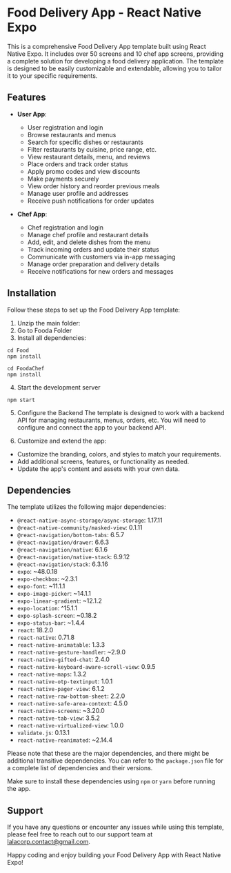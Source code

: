 # Food Delivery App - React Native Expo

This is a comprehensive Food Delivery App template built using React Native Expo. It includes over 50 screens and 10 chef app screens, providing a complete solution for developing a food delivery application. The template is designed to be easily customizable and extendable, allowing you to tailor it to your specific requirements.

## Features

- **User App**:
  - User registration and login
  - Browse restaurants and menus
  - Search for specific dishes or restaurants
  - Filter restaurants by cuisine, price range, etc.
  - View restaurant details, menu, and reviews
  - Place orders and track order status
  - Apply promo codes and view discounts
  - Make payments securely
  - View order history and reorder previous meals
  - Manage user profile and addresses
  - Receive push notifications for order updates

- **Chef App**:
  - Chef registration and login
  - Manage chef profile and restaurant details
  - Add, edit, and delete dishes from the menu
  - Track incoming orders and update their status
  - Communicate with customers via in-app messaging
  - Manage order preparation and delivery details
  - Receive notifications for new orders and messages

## Installation

Follow these steps to set up the Food Delivery App template:

1. Unzip the main folder:
2. Go to Fooda Folder
3. Install all dependencies:

```shell
cd Food
npm install

cd FoodaChef
npm install
```

4. Start the development server

```shell
npm start
```

5. Configure the Backend
The template is designed to work with a backend API for managing restaurants, menus, orders, etc. You will need to configure and connect the app to your backend API.

6. Customize and extend the app:

- Customize the branding, colors, and styles to match your requirements.
- Add additional screens, features, or functionality as needed.
- Update the app's content and assets with your own data.

## Dependencies

The template utilizes the following major dependencies:

- `@react-native-async-storage/async-storage`: 1.17.11
- `@react-native-community/masked-view`: 0.1.11
- `@react-navigation/bottom-tabs`: 6.5.7
- `@react-navigation/drawer`: 6.6.3
- `@react-navigation/native`: 6.1.6
- `@react-navigation/native-stack`: 6.9.12
- `@react-navigation/stack`: 6.3.16
- `expo`: ~48.0.18
- `expo-checkbox`: ~2.3.1
- `expo-font`: ~11.1.1
- `expo-image-picker`: ~14.1.1
- `expo-linear-gradient`: ~12.1.2
- `expo-location`: ^15.1.1
- `expo-splash-screen`: ~0.18.2
- `expo-status-bar`: ~1.4.4
- `react`: 18.2.0
- `react-native`: 0.71.8
- `react-native-animatable`: 1.3.3
- `react-native-gesture-handler`: ~2.9.0
- `react-native-gifted-chat`: 2.4.0
- `react-native-keyboard-aware-scroll-view`: 0.9.5
- `react-native-maps`: 1.3.2
- `react-native-otp-textinput`: 1.0.1
- `react-native-pager-view`: 6.1.2
- `react-native-raw-bottom-sheet`: 2.2.0
- `react-native-safe-area-context`: 4.5.0
- `react-native-screens`: ~3.20.0
- `react-native-tab-view`: 3.5.2
- `react-native-virtualized-view`: 1.0.0
- `validate.js`: 0.13.1
- `react-native-reanimated`: ~2.14.4

Please note that these are the major dependencies, and there might be additional transitive dependencies. 
You can refer to the `package.json` file for a complete list of dependencies and their versions.

Make sure to install these dependencies using `npm` or `yarn` before running the app.


## Support

If you have any questions or encounter any issues while using this template,
please feel free to reach out to our support team at lalacorp.contact@gmail.com.

Happy coding and enjoy building your Food Delivery App with React Native Expo!
